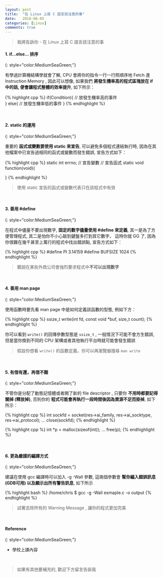 ```yaml
---
layout: post
title:  "在 Linux 上寫 C 語言該注意的事"
date:   2018-06-05
categories: [Linux]
comments: true
---
```


> 我將告訴你 - 在 Linux 上寫 C 語言該注意的事

#### 1. if...else... 排序
{: style="color:MediumSeaGreen;"}

有學過計算機結構學就會了解, CPU 會將你的指令一行一行照順序地 Fetch 進 Instruction Memory , 因此可以想像, 如果我們 <b>將發生機率高的程式區塊放在 if 中的話, 便會讓程式整體的效率提升</b>, 如下所示：

{% highlight cpp %}
if(Condition){
    // 放發生機率高的事件  
} else{
    // 放發生機率低的事件
}
{% endhighlight %}

<br/>

#### 2. static 的運用
{: style="color:MediumSeaGreen;"}

重要的 <b>函式或變數要使用 static 來宣告</b>, 可以避免多個程式連結執行時, 因為在其他檔案中已宣告過相同的函式或變數而發生錯誤, 宣告方式如下：

{% highlight cpp %}
static int errno; // 宣告變數
// 宣告函式
static void function(void){
    
}
{% endhighlight %}

> 使用 static 宣告的函式或變數代表只在該程式中有效

<br/>

#### 3. 善用 #define
{: style="color:MediumSeaGreen;"}

在程式中儘量不要出現數字, <b>固定的數字儘量使用 #define 來定義</b>, 其一是為了方便管理程式, 其二是怕你不小心敲到鍵盤多打到其它數字， 這時你就 GG 了, 因為你很難在幾千甚至上萬行的程式中找出錯誤點, 宣告方式如下：

{% highlight cpp %}
#define PI 3.14159
#define BUFSIZE 1024
{% endhighlight %}

> 聽說在某些外商公司會強烈要求程式中**不可以出現數字**

<br/>

#### 4. 善用 man page
{: style="color:MediumSeaGreen;"}

使用函數時要先看 man page 中是如何定義該函數的型態, 例如下方：

{% highlight cpp %}
ssize_t write(int fd, const void *buf, size_t count);
{% endhighlight %}

你可以看到 `write()` 的回傳參數型態是 `ssize_t` , 一般情況下可能不會方生錯誤, 但是當你換到不同的 CPU 架構或者其他執行平台時就可能會發生錯誤

> 假設你想看 `write()` 的函數定義，你可以再瀏覽器搜尋 `man write`

<br/>

#### 5. 有借有還，再借不難
{: style="color:MediumSeaGreen;"}

不管你是分配了動態記憶體或者開了新的 file descriptor , 只要你 <b>不用時都要記得關掉 (釋放掉)</b>, 否則你的 <b>程式可能會再執行一段時間後因為資源不足而掛掉</b>, 如下所示：

{% highlight cpp %}
int sockfd = socket(res->ai_family, res->ai_socktype, res->ai_protocol);
...
close(sockfd);
{% endhighlight %}

{% highlight cpp %}
int *p = malloc(sizeof(int));
...
free(p);
{% endhighlight %}

<br/>

#### 6. 更為嚴謹的編譯方式
{: style="color:MediumSeaGreen;"}

建議在使用 gcc 編譯時可以加入 -g -Wall 參數, 這兩個參數會 <b>幫你編入錯誤訊息 (GDB可用) 以及顯示出所有警告訊息</b>, 如下所示

{% highlight bash %}
/home/chris $ gcc -g -Wall exmaple.c -o output 
{% endhighlight %}

> 試著去除所有的 Warning Message , 讓你的程式更加完美

<br/>

#### Reference
{: style="color:MediumSeaGreen;"}

- 學校上課內容

<br/>

> 如果有其他要補充的, 歡迎下方留言告訴我


